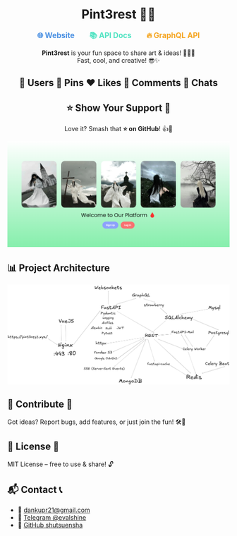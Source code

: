 <div align="center">
  <h1>Pint3rest 🚀✨</h1>
</div>

<div align="center">
  <a href="https://pint3rest.xyz" style="margin: 0 15px; font-size: 1.2em; font-weight: bold; color: #4A90E2; text-decoration: none;">🌐 Website</a>
  <a href="https://pint3rest.xyz/api/docs" style="margin: 0 15px; font-size: 1.2em; font-weight: bold; color: #50E3C2; text-decoration: none;">📚 API Docs</a>
  <a href="https://pint3rest.xyz/api/graphql" style="margin: 0 15px; font-size: 1.2em; font-weight: bold; color: #F5A623; text-decoration: none;">🔥 GraphQL API</a>
</div>

<div align="center">
  <p><strong>Pint3rest</strong> is your fun space to share art & ideas! 🎨📸💡<br>
  Fast, cool, and creative! 😎✨</p>
</div>

<div align="center">

<h2>👤 Users  📌 Pins  ❤️ Likes  💬 Comments  💭 Chats  </h2>

</div>

<div align="center">
  <h2>⭐ Show Your Support 💖</h2>
  <p>Love it? Smash that <strong>⭐ on GitHub</strong>! 👍🎉</p>
</div>

![Logo](.github/assets/logo.png)


## 📊 Project Architecture
![Architecture](.github/assets/architecture.png)


## 🤝 Contribute 🤩
Got ideas? Report bugs, add features, or just join the fun! 🛠️💬



## 📜 License 📝
MIT License – free to use & share! 🔓

## 📬 Contact 📞
- 📧 [dankupr21@gmail.com](mailto:dankupr21@gmail.com)
- 💬 [Telegram @evalshine](https://t.me/evalshine)
- 🐙 [GitHub shutsuensha](https://github.com/shutsuensha)
